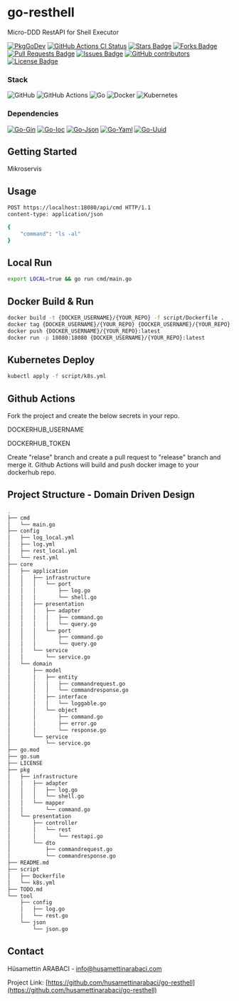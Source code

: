# go-resthell
Micro-DDD RestAPI for Shell Executor

<a href="https://kaos.sh/g/go-badge"><img src="https://gh.kaos.st/godoc.svg" alt="PkgGoDev" /></a>
<a href="https://kaos.sh/w/go-badge/ci"><img src="https://kaos.sh/w/go-badge/ci.svg" alt="GitHub Actions CI Status" /></a>
<a href="https://github.com/husamettinarabaci/go-resthell/stargazers"><img src="https://img.shields.io/github/stars/husamettinarabaci/go-resthell" alt="Stars Badge"/></a>
<a href="https://github.com/husamettinarabaci/go-resthell/network/members"><img src="https://img.shields.io/github/forks/husamettinarabaci/go-resthell" alt="Forks Badge"/></a>
<a href="https://github.com/husamettinarabaci/go-resthell/pulls"><img src="https://img.shields.io/github/issues-pr/husamettinarabaci/go-resthell" alt="Pull Requests Badge"/></a>
<a href="https://github.com/husamettinarabaci/go-resthell/issues"><img src="https://img.shields.io/github/issues/husamettinarabaci/go-resthell" alt="Issues Badge"/></a>
<a href="https://github.com/husamettinarabaci/go-resthell/graphs/contributors"><img alt="GitHub contributors" src="https://img.shields.io/github/contributors/husamettinarabaci/go-resthell?color=2b9348"></a>
<a href="https://github.com/husamettinarabaci/go-resthell/blob/master/LICENSE"><img src="https://img.shields.io/github/license/husamettinarabaci/go-resthell?color=2b9348" alt="License Badge"/></a>

### Stack
![GitHub](https://img.shields.io/badge/github-%23121011.svg?style=for-the-badge&logo=github&logoColor=white)
![GitHub Actions](https://img.shields.io/badge/github%20actions-%232671E5.svg?style=for-the-badge&logo=githubactions&logoColor=white)
![Go](https://img.shields.io/badge/go-%2300ADD8.svg?style=for-the-badge&logo=go&logoColor=white)
![Docker](https://img.shields.io/badge/docker-%230db7ed.svg?style=for-the-badge&logo=docker&logoColor=white)
![Kubernetes](https://img.shields.io/badge/kubernetes-%23326ce5.svg?style=for-the-badge&logo=kubernetes&logoColor=white)

### Dependencies
[![Go-Gin](https://img.shields.io/badge/GoLib-Gin-green.svg)](https://github.com/gin-gonic/gin/)
[![Go-Ioc](https://img.shields.io/badge/GoLib-Ioc-green.svg)](https://github.com/golobby/container/v3/)
[![Go-Json](https://img.shields.io/badge/GoLib-Json-green.svg)](https://github.com/goccy/go-json/)
[![Go-Yaml](https://img.shields.io/badge/GoLib-Yaml-green.svg)](https://gopkg.in/yaml.v3/)
[![Go-Uuid](https://img.shields.io/badge/GoLib-Uuid-green.svg)](https://github.com/google/uuid/)

## Getting Started
Mikroservis 

## Usage
```bash
POST https://localhost:18080/api/cmd HTTP/1.1
content-type: application/json

{
    "command": "ls -al"
}
```

## Local Run
```bash
export LOCAL=true && go run cmd/main.go
```

## Docker Build & Run
```bash
docker build -t {DOCKER_USERNAME}/{YOUR_REPO} -f script/Dockerfile .
docker tag {DOCKER_USERNAME}/{YOUR_REPO} {DOCKER_USERNAME}/{YOUR_REPO}:latest
docker push {DOCKER_USERNAME}/{YOUR_REPO}:latest
docker run -p 18080:18080 {DOCKER_USERNAME}/{YOUR_REPO}:latest
```

## Kubernetes Deploy
```bash
kubectl apply -f script/k8s.yml
```

## Github Actions
Fork the project and create the below secrets in your repo.

DOCKERHUB_USERNAME

DOCKERHUB_TOKEN

Create "relase" branch and create a pull request to "release" branch and merge it. Github Actions will build and push docker image to your dockerhub repo.

## Project Structure - Domain Driven Design
```bash
.
├── cmd
│   └── main.go
├── config
│   ├── log_local.yml
│   ├── log.yml
│   ├── rest_local.yml
│   └── rest.yml
├── core
│   ├── application
│   │   ├── infrastructure
│   │   │   └── port
│   │   │       ├── log.go
│   │   │       └── shell.go
│   │   ├── presentation
│   │   │   ├── adapter
│   │   │   │   ├── command.go
│   │   │   │   └── query.go
│   │   │   └── port
│   │   │       ├── command.go
│   │   │       └── query.go
│   │   └── service
│   │       └── service.go
│   └── domain
│       ├── model
│       │   ├── entity
│       │   │   ├── commandrequest.go
│       │   │   └── commandresponse.go
│       │   ├── interface
│       │   │   └── loggable.go
│       │   └── object
│       │       ├── command.go
│       │       ├── error.go
│       │       └── response.go
│       └── service
│           └── service.go
├── go.mod
├── go.sum
├── LICENSE
├── pkg
│   ├── infrastructure
│   │   ├── adapter
│   │   │   ├── log.go
│   │   │   └── shell.go
│   │   └── mapper
│   │       └── command.go
│   └── presentation
│       ├── controller
│       │   └── rest
│       │       └── restapi.go
│       └── dto
│           ├── commandrequest.go
│           └── commandresponse.go
├── README.md
├── script
│   ├── Dockerfile
│   └── k8s.yml
├── TODO.md
└── tool
    ├── config
    │   ├── log.go
    │   └── rest.go
    └── json
        └── json.go
```

## Contact

Hüsamettin ARABACI - info@husamettinarabaci.com

Project Link: [https://github.com/husamettinarabaci/go-resthell](https://github.com/husamettinarabaci/go-resthell)

